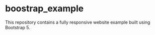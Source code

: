# boostrap_example
This repository contains a fully responsive website example built using Bootstrap 5.
